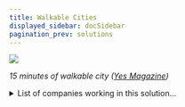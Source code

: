 ```yaml
---
title: Walkable Cities
displayed_sidebar: docSidebar
pagination_prev: solutions
---
```

![](/../static/img/walkable-cities.webp)

*15 minutes of walkable city ([Yes Magazine](https://www.yesmagazine.org/economy/2021/05/05/15-minute-city-walk))*

<details>
        <summary>List of companies working in this solution...</summary>
         <em>Note: this is an experimental AI feature. Accuracy and completeness are a work in progress</em>
        <div>
            <ul>
             
                <li><a href="https://maymobility.com">May Mobility</a></li>
            
                <li><a href="https://human-horizons.com/en">Human Horizons</a></li>
            
                <li><a href="https://volocopter.com">Volocopter</a></li>
            
                <li><a href="https://voiscooters.com">Voi</a></li>
            
                <li><a href="https://sidewalklabs.com/">Sidewalk Labs</a></li>
            
                <li><a href="https://www.sidewalkinfra.com/">Sidewalk Infrastructure Partners</a></li>
            
                <li><a href="https://transpod.com">Transpod</a></li>
            
                <li><a href="https://culdesac.com/">Culdesac</a></li>
            
                <li><a href="https://replicahq.com/">Replica</a></li>
            
            </ul>
        </div>
        </details>


:::company job openings
  #### [View open jobs in this Solution](https://climatebase.org/jobs?l=&q=&drawdown_solutions=Walkable+Cities)
:::

## Overview
**Climate Technology Solution**: Walkable Cities

## Progress Made
- **Emission Reduction Technologies**: Walkable Cities have developed technologies like reflective pavement and paint to reduce heat absorption, thereby cutting down greenhouse gas emissions.
- **Key Contributors**: Companies like Tesla and the World Wildlife Fund have played a significant role in the development of these technologies.

## Lessons Learned
- **Stakeholder Engagement**: Comprehensive planning considering all stakeholders' needs is crucial.
- **Community Involvement**: Engaging the community in the planning process is important.
- **Dedicated Funding**: Having a reliable funding source is essential for successful implementation.
- **Pedestrian-Centric Design**: Prioritize pedestrian-friendly infrastructure and later integrate other modes of transportation.
- **Safe Environment**: Create safe and comfortable pedestrian environments.

## Challenges Ahead
- **Infrastructure Deficit**: Many cities lack infrastructure supporting walking as a primary transportation mode.
- **Political Will**: Overcoming lack of political support for necessary changes.
- **Funding Shortage**: Insufficient funding for walkable cities development and implementation.
- **Solutions for Challenges**: Utilize existing infrastructure, educate officials and public, secure funding from various sources.

## Best Path Forward
1. **Policy Implementation**: Develop and implement policies favoring walking and discouraging driving.
2. **Research Investment**: Increase funding for Walkable Cities technology research and development.
3. **Public Awareness**: Raise awareness about the benefits of Walkable Cities.
4. **Private Sector Involvement**: Encourage private sector investment in Walkable Cities technology.
5. **Collaboration**: Partner with other cities and organizations dedicated to climate change mitigation.

